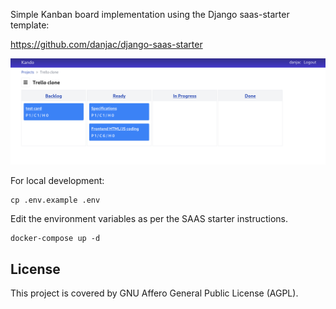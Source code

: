 Simple Kanban board implementation using the Django saas-starter template:


https://github.com/danjac/django-saas-starter

![shot](/screenshots/shot_1.png)

For local development:

    cp .env.example .env

Edit the environment variables as per the SAAS starter instructions.

    docker-compose up -d

## License

This project is covered by GNU Affero General Public License (AGPL).



